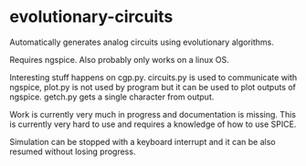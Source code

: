 evolutionary-circuits
=====================

Automatically generates analog circuits using evolutionary algorithms.

Requires ngspice. Also probably only works on a linux OS.

Interesting stuff happens on cgp.py. circuits.py is used to communicate with
ngspice, plot.py is not used by program but it can be used to plot outputs of
ngspice. getch.py gets a single character from output.

Work is currently very much in progress and documentation is missing. This is
currently very hard to use and requires a knowledge of how to use SPICE.

Simulation can be stopped with a keyboard interrupt and it can be also resumed
without losing progress.
